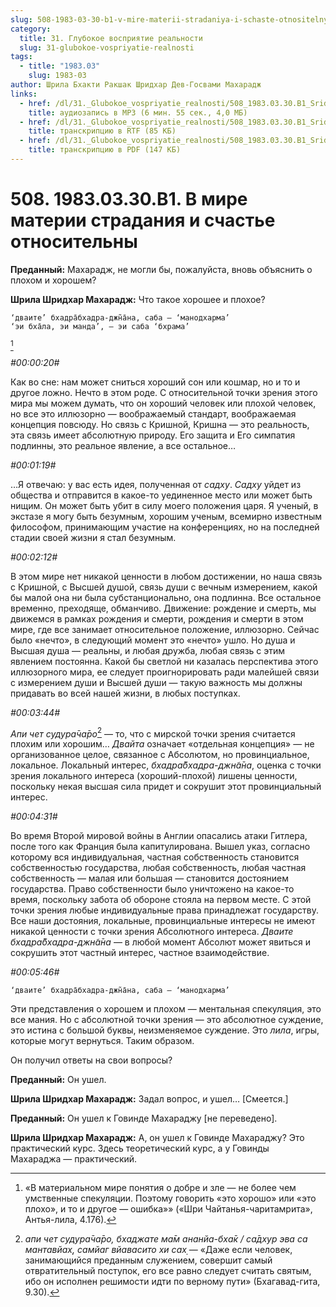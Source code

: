 ```yaml
---
slug: 508-1983-03-30-b1-v-mire-materii-stradaniya-i-schaste-otnositelny
category:
  title: 31. Глубокое восприятие реальности
  slug: 31-glubokoe-vospriyatie-realnosti
tags:
  - title: "1983.03"
    slug: 1983-03
author: Шрила Бхакти Ракшак Шридхар Дев-Госвами Махарадж
links:
  - href: /dl/31._Glubokoe_vospriyatie_realnosti/508_1983.03.30.B1_SridharMj_V_mire_materii_stradaniya_i_schastye_ogranicheny.mp3
    title: аудиозапись в MP3 (6 мин. 55 сек., 4,0 МБ)
  - href: /dl/31._Glubokoe_vospriyatie_realnosti/508_1983.03.30.B1_SridharMj_V_mire_materii_stradaniya_i_schastye_ogranicheny.rtf
    title: транскрипцию в RTF (85 КБ)
  - href: /dl/31._Glubokoe_vospriyatie_realnosti/508_1983.03.30.B1_SridharMj_V_mire_materii_stradaniya_i_schastye_ogranicheny.pdf
    title: транскрипцию в PDF (147 КБ)
---
```


# 508. 1983.03.30.B1. В мире материи страдания и счастье относительны

**Преданный:** Махарадж, не могли бы, пожалуйста, вновь объяснить о плохом и хорошем?

**Шрила Шридхар Махарадж:** Что такое хорошее и плохое?

    ‘дваите’ бхадра̄бхадра-джн̃а̄на, саба — ‘манодхарма’
    ‘эи бха̄ла, эи манда’, — эи саба ‘бхрама’
[^_ftn1]

*#00:00:20#*

Как во сне: нам может сниться хороший сон или кошмар, но и то и другое ложно. Нечто в этом роде. С относительной точки зрения этого мира мы можем думать, что он хороший человек или плохой человек, но все это иллюзорно — воображаемый стандарт, воображаемая концепция повсюду. Но связь с Кришной, Кришна — это реальность, эта связь имеет абсолютную природу. Его защита и Его симпатия подлинны, это реальное явление, а все остальное…

*#00:01:19#*

…Я отвечаю: у вас есть идея, полученная от *садху*. *Садху* уйдет из общества и отправится в какое-то уединенное место или может быть нищим. Он может быть убит в силу моего положения царя. Я ученый, в экстазе я могу быть безумным, хорошим ученым, всемирно известным философом, принимающим участие на конференциях, но на последней стадии своей жизни я стал безумным.

*#00:02:12#*

В этом мире нет никакой ценности в любом достижении, но наша связь с Кришной, с Высшей душой, связь души с вечным измерением, какой бы малой она ни была субстанционально, она подлинна. Все остальное временно, преходяще, обманчиво. Движение: рождение и смерть, мы движемся в рамках рождения и смерти, рождения и смерти в этом мире, где все занимает относительное положение, иллюзорно. Сейчас было «нечто», в следующий момент это «нечто» ушло. Но душа и Высшая душа — реальны, и любая дружба, любая связь с этим явлением постоянна. Какой бы светлой ни казалась перспектива этого иллюзорного мира, ее следует проигнорировать ради малейшей связи с измерением души и Высшей души — такую важность мы должны придавать во всей нашей жизни, в любых поступках.

*#00:03:44#*

*Апи чет судура̄ча̄ро*[^_ftn2] — то, что с мирской точки зрения считается плохим или хорошим… *Двайта* означает «отдельная концепция» — не организованное целое, связанное с Абсолютом, но провинциальное, локальное. Локальный интерес, *бхадра̄бхадра-джн̃а̄на*, оценка с точки зрения локального интереса (хороший-плохой) лишены ценности, поскольку некая высшая сила придет и сокрушит этот провинциальный интерес.

*#00:04:31#*

Во время Второй мировой войны в Англии опасались атаки Гитлера, после того как Франция была капитулирована. Вышел указ, согласно которому вся индивидуальная, частная собственность становится собственностью государства, любая собственность, любая частная собственность — малая или большая — становится достоянием государства. Право собственности было уничтожено на какое-то время, поскольку забота об обороне стояла на первом месте. С этой точки зрения любые индивидуальные права принадлежат государству. Все наши достояния, локальные, провинциальные интересы не имеют никакой ценности с точки зрения Абсолютного интереса. *Дваите бхадра̄бхадра-джн̃а̄на* — в любой момент Абсолют может явиться и сокрушить этот частный интерес, частное взаимодействие.

*#00:05:46#*

    ‘дваите’ бхадра̄бхадра-джн̃а̄на, саба — ‘манодхарма’

Эти представления о хорошем и плохом — ментальная спекуляция, это все мания. Но с абсолютной точки зрения — это абсолютное суждение, это истина с большой буквы, неизменяемое суждение. Это *лила*, игры, которые могут вернуться. Таким образом.

Он получил ответы на свои вопросы?

**Преданный:** Он ушел.

**Шрила Шридхар Махарадж:** Задал вопрос, и ушел… [Смеется.]

**Преданный:** Он ушел к Говинде Махараджу [не переведено].

**Шрила Шридхар Махарадж:** А, он ушел к Говинде Махараджу? Это практический курс. Здесь теоретический курс, а у Говинды Махараджа — практический.



[^_ftn1]: «В материальном мире понятия о добре и зле — не более чем умственные спекуляции. Поэтому говорить «это хорошо» или «это плохо», и то и другое — ошибка»» («Шри Чайтанья-чаритамрита», Антья-лила, 4.176).

[^_ftn2]: *апи чет судура̄ча̄ро, бхаджате ма̄м ананйа-бха̄к / са̄дхур эва са мантавйах̣, самйаг вйавасито хи сах̣* — «Даже если человек, занимающийся преданным служением, совершит самый отвратительный поступок, его все равно следует считать святым, ибо он исполнен решимости идти по верному пути» (Бхагавад-гита, 9.30).

